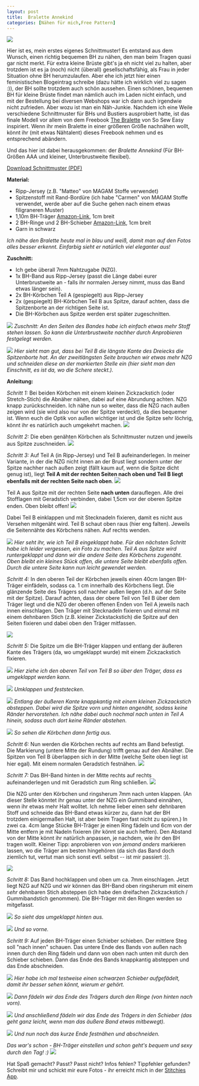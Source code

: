 ```yaml
---
layout: post
title:  Bralette Annekind
categories: [Nähen für mich,Free Pattern]
---
```


![](/images/bralette/bralette-schwarz.png)

Hier ist es, mein erstes eigenes Schnittmuster! Es entstand aus dem Wunsch, einen richtig bequemen BH zu nähen, den man beim Tragen quasi gar nicht merkt.
Für extra kleine Brüste gibt's ja eh nicht viel zu halten, aber trotzdem ist es ja (noch) nicht (überall) gesellschaftsfähig, als Frau in jeder Situation ohne BH herumzulaufen. Aber ehe ich jetzt hier einen feministischen Blogeintrag schreibe (dazu hätte ich wirklich viel zu sagen :)), der BH sollte trotzdem auch schön aussehen. Einen schönen, bequemen BH für kleine Brüste findet man nämlich auch im Laden nicht einfach, und mit der Bestellung bei diversen Webshops war ich dann auch irgendwie nicht zufrieden. Aber wozu ist man ein Näh-Junkie. Nachdem ich eine Weile verschiedene Schnittmuster für BHs und Bustiers ausprobiert hatte, ist das finale Modell vor allem von dem Freebook [The Bralette](https://so-sew-easy.com/bralette-perfect-garment-summer/) von So Sew Easy inspiriert. Wenn ihr mein Bralette in einer größeren Größe nachnähen wollt, könnt ihr (mit etwas Nähtalent) dieses Freebook nehmen und es entsprechend abändern.


Und das hier ist dabei herausgekommen: der *Bralette Annekind* (Für BH-Größen AAA und kleiner, Unterbrustweite flexibel).<br/>

[Download Schnittmuster (PDF)](/images/bralette/Bralette-Annekind.pdf)


**Material:**

* Ripp-Jersey (z.B. "Matteo" von MAGAM Stoffe verwendet)
* Spitzenstoff mit Rand-Bordüre (ich habe "Carmen" von MAGAM Stoffe verwendet, werde aber auf die Suche gehen nach einem etwas filigraneren Muster)
* 1,10m BH-Träger [Amazon-Link](https://www.amazon.de/dp/B0D3FV1TN6?ref=ppx_yo2ov_dt_b_fed_asin_title), 1cm breit
* 2 BH-Ringe und 2 BH-Schieber [Amazon-Link](https://www.amazon.de/dp/B0D636WXV3?ref=ppx_yo2ov_dt_b_fed_asin_title), 1cm breit
* Garn in schwarz

_Ich nähe den Bralette heute mal in blau und weiß, damit man auf den Fotos alles besser erkennt. Einfarbig sieht er natürlich viel eleganter aus!_

**Zuschnitt:**

* Ich gebe überall 7mm Nahtzugabe (NZG).
* 1x BH-Band aus Ripp-Jersey (passt die Länge dabei eurer Unterbrustweite an - falls ihr normalen Jersey nimmt, muss das Band etwas länger sein).
* 2x BH-Körbchen Teil A (gespiegelt) aus Ripp-Jersey
* 2x (gespiegelt) BH-Körbchen Teil B aus Spitze, darauf achten, dass die Spitzenborte an der richtigen Seite ist.
* Die BH-Körbchen aus Spitze werden erst später zugeschnitten.

![](/images/bralette/bralette-zuschnitt.jpg)
_Zuschnitt: An den Seiten des Bandes habe ich einfach etwas mehr Stoff stehen lassen. So kann die Unterbrustweite nachher durch Anprobieren festgelegt werden._
<br/>

![](/images/bralette/Zuschnitt_teil_B.jpg)
_Hier sieht man gut, dass bei Teil B die längste Kante des Dreiecks die Spitzenborte hat. An der zweitlängsten Seite brauchen wir etwas mehr NZG und schneiden diese an der markierten Stelle ein (hier sieht man den Einschnitt, es ist da, wo die Schere steckt.)._<br/>

**Anleitung:**

_Schritt 1:_ Bei beiden Körbchen mit einem kleinen Zickzackstich (oder Stretch-Stich) die Abnäher nähen, dabei auf eine Abrundung achten. NZG knapp zurückschneiden. Ich nähe nun so weiter, dass die NZG nach außen zeigen wird (sie wird also nur von der Spitze verdeckt), da dies bequemer ist. Wenn euch die Optik von außen wichtiger ist und die Spitze sehr löchrig, könnt ihr es natürlich auch umgekehrt machen.
![](/images/bralette/bralette-abnaeher.jpg)<br/>


_Schritt 2:_ Die eben genähten Körbchen als Schnittmuster nutzen und jeweils aus Spitze zuschneiden.
![](/images/bralette/zuschnitt-teil-B-spitze.jpg)<br/>


_Schritt 3:_ Auf Teil A (in Ripp-Jersey) und Teil B aufeinanderlegen. In meiner Variante, in der die NZG nicht innen an der Brust liegt sondern unter der Spitze nachher nach außen zeigt (fällt kaum auf, wenn die Spitze dicht genug ist), liegt <strong>Teil A mit der rechten Seiten nach oben und Teil B liegt ebenfalls mit der rechten Seite nach oben</strong>.
![](/images/bralette/koerbchen2.jpg)<br/>

Teil A aus Spitze mit der rechten Seite <strong>nach unten</strong> darauflegen. Alle drei Stofflagen mit Geradstich verbinden, dabei 1,5cm vor der oberen Spitze enden. Oben bleibt offen!
![](/images/bralette/koerbchen3.jpg)<br/>


Dabei Teil B einklappen und mit Stecknadeln fixieren, damit es nicht aus Versehen mitgenäht wird. Teil B schaut oben raus (hier eng falten). Jeweils die Seitennähte des Körbchens nähen. Auf rechts wenden.

![](/images/bralette/koerbchen4.jpg)
_Hier seht ihr, wie ich Teil B eingeklappt habe. Für den nächsten Schritt habe ich leider vergessen, ein Foto zu machen. Teil A aus Spitze wird runtergeklappt und dann wir die andere Seite des Körbchens zugenäht. Oben bleibt ein kleines Stück offen, die untere Seite bleibt ebenfalls offen. Durch die untere Seite kann nun leicht gewendet werden._
<br/>


_Schritt 4:_ In den oberen Teil der Körbchen jeweils einen 40cm langen BH-Träger einfädeln, sodass ca. 1 cm innerhalb des Körbchens liegt. Die glänzende Seite des Trägers soll nachher außen liegen (d.h. auf der Seite mit der Spitze). Darauf achten, dass der obere Teil von Teil B über dem Träger liegt und die NZG der oberen offenen Enden von Teil A jeweils nach innen einschlagen. Den Träger mit Stecknadeln fixieren und einmal mit einem dehnbaren Stich (z.B. kleiner Zickstackstich) die Spitze auf den Seiten fixieren und dabei oben den Träger mitfassen.

![](/images/bralette/koerbchen5.jpg)<br/>

_Schritt 5:_ Die Spitze um die BH-Träger klappen und entlang der äußeren Kante des Trägers (da, wo umgeklappt wurde) mit einem Zickzackstich fixieren.

![](/images/bralette/koerbchen6.jpg)
_Hier ziehe ich den oberen Teil von Teil B so über den Träger, dass es umgeklappt werden kann._<br/>

![](/images/bralette/koerbchen7.jpg)
_Umklappen und feststecken._
<br/>

![](/images/bralette/koerbchen8.jpg)
_Entlang der äußeren Kante knappkantig mit einem kleinen Zickzackstich absteppen. Dabei wird die Spitze vorn und hinten angenäht, sodass keine Ränder hervorstehen. Ich nähe dabei auch nochmal nach unten in Teil A hinein, sodass auch dort keine Ränder abstehen._<br/>

![](/images/bralette/koerbchen9.jpg)
_So sehen die Körbchen dann fertig aus._
<br/>


_Schritt 6:_ Nun werden die Körbchen rechts auf rechts am Band befestigt. Die Markierung (untere Mitte der Rundung) trifft genau auf den Abnäher. Die Spitzen von Teil B überlappen sich in der Mitte (welche Seite oben liegt ist hier egal). Mit einem normalen Geradstich festnähen.
![](/images/bralette/koerbchen-annaehen.png)<br/>


_Schritt 7:_ Das BH-Band hinten in der Mitte rechts auf rechts aufeinanderlegen und mit Geradstich zum Ring schließen.
![](/images/bralette/band-zunaehen.jpg)<br/>

Die NZG unter den Körbchen und ringsherum 7mm nach unten klappen. (An dieser Stelle könntet ihr genau unter der NZG ein Gummiband einnähen, wenn ihr etwas mehr Halt wolltet. Ich nehme lieber einen sehr dehnbaren Stoff und schneide das BH-Band etwas kürzer zu, dann hat der BH trotzdem einigermaßen Halt, ist aber beim Tragen fast nicht zu spüren.) In zwei ca. 4cm lange Stücke BH-Träger je einen Ring fädeln und 6cm von der Mitte entfern je mit Nadeln fixieren (ihr könnt sie auch heften). Den Abstand von der Mitte könnt ihr natürlich anpassen, je nachdem, wie ihr den BH tragen wollt. Kleiner Tipp: anprobieren von _von jemand anders_ markieren lassen, wo die Träger am besten hingehören (da sich das Band doch ziemlich tut, vertut man sich sonst evtl. selbst -- ist mir passiert :)).

![](/images/bralette/ringe.jpg)<br/>


_Schritt 8:_ Das Band hochklappen und oben um ca. 7mm einschlagen. Jetzt liegt NZG auf NZG und wir können das BH-Band oben ringsherum mit einem *sehr* dehnbaren Stich absteppen (ich habe den dreifachen Zickzackstich / Gummibandstich genommen). Die BH-Träger mit den Ringen werden so mitgefasst.

![](/images/bralette/band-schliessen-hinten.jpg)
_So sieht das umgeklappt hinten aus._<br/>

![](/images/bralette/band-schliessen-vorn.jpg)
_Und so vorne._<br/>


_Schritt 9:_ Auf jeden BH-Träger einen Schieber schieben. Der mittlere Steg soll "nach innen" schauen. Das untere Ende des Bands von außen nach innen durch den Ring fädeln und dann von oben nach unten mit durch den Schieber schieben. Dann das Ende des Bands knappkantig absteppen und das Ende abschneiden.

![](/images/bralette/schieber1.jpg)
_Hier habe ich mal testweise einen schwarzen Schieber aufgefädelt, damit ihr besser sehen könnt, wierum er gehört._<br/>

![](/images/bralette/schieber2.jpg)
_Dann fädeln wir das Ende des Trägers durch den Ringe (von hinten nach vorn)._<br/>

![](/images/bralette/schieber3.jpg)
_Und anschließend fädeln wir das Ende des Trägers in den Schieber (das geht ganz leicht, wenn man das äußere Band etwas mitbewegt)._<br/>

![](/images/bralette/schieber4.jpg)
_Und nun noch das kurze Ende festnähen und abschneiden._<br/>

_Das war's schon - BH-Träger einstellen und schon geht's bequem und sexy durch den Tag! :)_
![](/images/bralette/blauer-bh.jpg)

Hat Spaß gemacht? Passt? Passt nicht? Infos fehlen? Tippfehler gefunden? Schreibt mir und schickt mir eure Fotos - ihr erreicht mich in der [Stitchies App](https://www.stitchies.app/).
